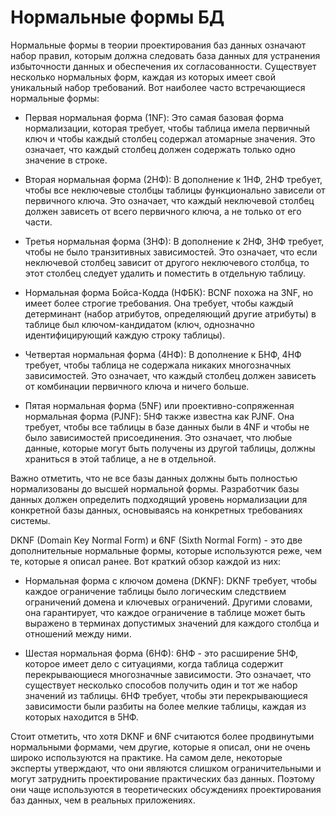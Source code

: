 # **Нормальные формы БД**

Нормальные формы в теории проектирования баз данных означают набор правил, которым должна следовать база данных для устранения избыточности данных и обеспечения их согласованности. Существует несколько нормальных форм, каждая из которых имеет свой уникальный набор требований. Вот наиболее часто встречающиеся нормальные формы:

- Первая нормальная форма (1NF): Это самая базовая форма нормализации, которая требует, чтобы таблица имела первичный ключ и чтобы каждый столбец содержал атомарные значения. Это означает, что каждый столбец должен содержать только одно значение в строке.

- Вторая нормальная форма (2НФ): В дополнение к 1НФ, 2НФ требует, чтобы все неключевые столбцы таблицы функционально зависели от первичного ключа. Это означает, что каждый неключевой столбец должен зависеть от всего первичного ключа, а не только от его части.

- Третья нормальная форма (3НФ): В дополнение к 2НФ, 3НФ требует, чтобы не было транзитивных зависимостей. Это означает, что если неключевой столбец зависит от другого неключевого столбца, то этот столбец следует удалить и поместить в отдельную таблицу.

- Нормальная форма Бойса-Кодда (НФБК): BCNF похожа на 3NF, но имеет более строгие требования. Она требует, чтобы каждый детерминант (набор атрибутов, определяющий другие атрибуты) в таблице был ключом-кандидатом (ключ, однозначно идентифицирующий каждую строку таблицы).

- Четвертая нормальная форма (4НФ): В дополнение к БНФ, 4НФ требует, чтобы таблица не содержала никаких многозначных зависимостей. Это означает, что каждый столбец должен зависеть от комбинации первичного ключа и ничего больше.

- Пятая нормальная форма (5NF) или проективно-сопряженная нормальная форма (PJNF): 5НФ также известна как PJNF. Она требует, чтобы все таблицы в базе данных были в 4NF и чтобы не было зависимостей присоединения. Это означает, что любые данные, которые могут быть получены из другой таблицы, должны храниться в этой таблице, а не в отдельной.

Важно отметить, что не все базы данных должны быть полностью нормализованы до высшей нормальной формы. Разработчик базы данных должен определить подходящий уровень нормализации для конкретной базы данных, основываясь на конкретных требованиях системы.

DKNF (Domain Key Normal Form) и 6NF (Sixth Normal Form) - это две дополнительные нормальные формы, которые используются реже, чем те, которые я описал ранее. Вот краткий обзор каждой из них:

- Нормальная форма с ключом домена (DKNF): DKNF требует, чтобы каждое ограничение таблицы было логическим следствием ограничений домена и ключевых ограничений. Другими словами, она гарантирует, что каждое ограничение в таблице может быть выражено в терминах допустимых значений для каждого столбца и отношений между ними.

- Шестая нормальная форма (6НФ): 6НФ - это расширение 5НФ, которое имеет дело с ситуациями, когда таблица содержит перекрывающиеся многозначные зависимости. Это означает, что существует несколько способов получить один и тот же набор значений из таблицы. 6НФ требует, чтобы эти перекрывающиеся зависимости были разбиты на более мелкие таблицы, каждая из которых находится в 5НФ.

Стоит отметить, что хотя DKNF и 6NF считаются более продвинутыми нормальными формами, чем другие, которые я описал, они не очень широко используются на практике. На самом деле, некоторые эксперты утверждают, что они являются слишком ограничительными и могут затруднить проектирование практических баз данных. Поэтому они чаще используются в теоретических обсуждениях проектирования баз данных, чем в реальных приложениях.
